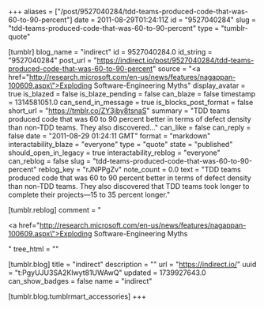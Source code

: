 +++
aliases = ["/post/9527040284/tdd-teams-produced-code-that-was-60-to-90-percent"]
date = 2011-08-29T01:24:11Z
id = "9527040284"
slug = "tdd-teams-produced-code-that-was-60-to-90-percent"
type = "tumblr-quote"

[tumblr]
blog_name = "indirect"
id = 9527040284.0
id_string = "9527040284"
post_url = "https://indirect.io/post/9527040284/tdd-teams-produced-code-that-was-60-to-90-percent"
source = "<a href=\"http://research.microsoft.com/en-us/news/features/nagappan-100609.aspx\">Exploding Software-Engineering Myths</a>"
display_avatar = true
is_blazed = false
is_blaze_pending = false
can_blaze = false
timestamp = 1314581051.0
can_send_in_message = true
is_blocks_post_format = false
short_url = "https://tmblr.co/ZY3jby8tsnaS"
summary = "TDD teams produced code that was 60 to 90 percent better in terms of defect density than non-TDD teams. They also discovered..."
can_like = false
can_reply = false
date = "2011-08-29 01:24:11 GMT"
format = "markdown"
interactability_blaze = "everyone"
type = "quote"
state = "published"
should_open_in_legacy = true
interactability_reblog = "everyone"
can_reblog = false
slug = "tdd-teams-produced-code-that-was-60-to-90-percent"
reblog_key = "rJNPPgZv"
note_count = 0.0
text = "TDD teams produced code that was 60 to 90 percent better in terms of defect density than non-TDD teams. They also discovered that TDD teams took longer to complete their projects—15 to 35 percent longer."

[tumblr.reblog]
comment = "<p><a href=\"http://research.microsoft.com/en-us/news/features/nagappan-100609.aspx\">Exploding Software-Engineering Myths</a></p>"
tree_html = ""

[tumblr.blog]
title = "indirect"
description = ""
url = "https://indirect.io/"
uuid = "t:PgyUJU3SA2Klwyt81UWAwQ"
updated = 1739927643.0
can_show_badges = false
name = "indirect"

[tumblr.blog.tumblrmart_accessories]
+++
